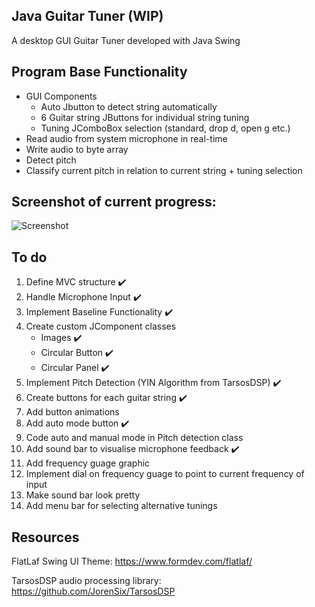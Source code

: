 ## Java Guitar Tuner (WIP)
A desktop GUI Guitar Tuner developed with Java Swing

## Program Base Functionality
* GUI Components
  * Auto Jbutton to detect string automatically
  * 6 Guitar string JButtons for individual string tuning 
  * Tuning JComboBox selection (standard, drop d, open g etc.)
* Read audio from system microphone in real-time 
* Write audio to byte array
* Detect pitch
* Classify current pitch in relation to current string + tuning selection

## Screenshot of current progress:
![Screenshot](https://i.imgur.com/o8r1czv.png)

## To do
1. Define MVC structure :heavy_check_mark:
2. Handle Microphone Input :heavy_check_mark:
3. Implement Baseline Functionality :heavy_check_mark:
4. Create custom JComponent classes
   - Images :heavy_check_mark:
   - Circular Button :heavy_check_mark:
   - Circular Panel :heavy_check_mark:
5. Implement Pitch Detection (YIN Algorithm from TarsosDSP) :heavy_check_mark:
6. Create buttons for each guitar string :heavy_check_mark:
7. Add button animations
8. Add auto mode button :heavy_check_mark:
9. Code auto and manual mode in Pitch detection class
10. Add sound bar to visualise microphone feedback :heavy_check_mark:
12. Add frequency guage graphic 
13. Implement dial on frequency guage to point to current frequency of input
14. Make sound bar look pretty
15. Add menu bar for selecting alternative tunings

## Resources
FlatLaf Swing UI Theme: https://www.formdev.com/flatlaf/

TarsosDSP audio processing library: https://github.com/JorenSix/TarsosDSP

